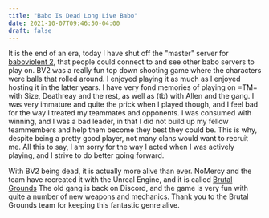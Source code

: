 ```yaml
---
title: "Babo Is Dead Long Live Babo"
date: 2021-10-07T09:46:50-04:00
draft: false
---
```


It is the end of an era, today I have shut off the "master" server for [baboviolent 2](https://www.baboviolent.net/), that people could connect to and see other babo servers to play on. BV2 was a really fun top down shooting game where the characters were balls that rolled around. I enjoyed playing it as much as I enjoyed hosting it in the latter years. I have very fond memories of playing on =TM= with Size, Deathreay and the rest, as well as (tb) with Allen and the gang. I was very immature and quite the prick when I played though, and I feel bad for the way I treated my teammates and opponents. I was consumed with winning, and I was a bad leader, in that I did not build up my fellow teammembers and help them become they best they could be. This is why, despite being a pretty good player, not many clans would want to recruit me. All this to say, I am sorry for the way I acted when I was actively playing, and I strive to do better going forward.

With BV2 being dead, it is actually more alive than ever. NoMercy and the team have recreated it with the Unreal Engine, and it is called [Brutal Grounds](https://www.baboviolent.net/BrutalGrounds) The old gang is back on Discord, and the game is very fun with quite a number of new weapons and mechanics. Thank you to the Brutal Grounds team for keeping this fantastic genre alive.
